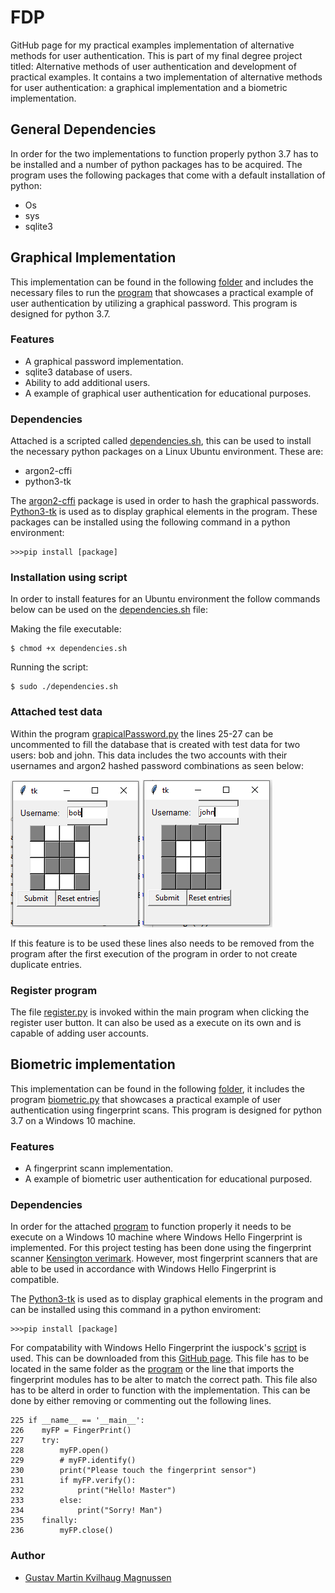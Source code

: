 # FDP
GitHub page for my practical examples implementation of alternative methods for user authentication. This is part of my final degree project titled: Alternative methods of user authentication and development of practical examples. It contains a two implementation of alternative methods for user authentication: a graphical implementation and a biometric implementation.

## General Dependencies

In order for the two implementations to function properly python 3.7 has to be installed and a number of python packages has to be acquired. The program uses the following packages that come with a default installation of python:

* Os
* sys
* sqlite3

## Graphical Implementation

This implementation can be found in the following [folder](https://github.com/Gustav-Magnussen/FDP/tree/main/graphical) and includes the necessary files to run the [program](https://github.com/Gustav-Magnussen/FDP/blob/main/graphical/graphicalPassword_3.py) that showcases a practical example of user authentication by utilizing a graphical password. This program is designed for python 3.7.

### Features

* A graphical password implementation.
* sqlite3 database of users.
* Ability to add additional users.
* A example of graphical user authentication for educational purposes.

### Dependencies

Attached is a scripted called [dependencies.sh](https://raw.githubusercontent.com/Gustav-Magnussen/FDP/main/dependencies.sh), this can be used to install the necessary python packages on a Linux Ubuntu environment. These are:

* argon2-cffi
* python3-tk

The [argon2-cffi](https://pypi.org/project/argon2-cffi/) package is used in order to hash the graphical passwords. [Python3-tk](https://docs.python.org/3/library/tkinter.html) is used as to display graphical elements in the program. These packages can be installed using the following command in a python environment:

```
>>>pip install [package]
```

### Installation using script

In order to install features for an Ubuntu environment the follow commands below can be used on the [dependencies.sh](https://raw.githubusercontent.com/Gustav-Magnussen/FDP/main/dependencies.sh) file:

Making the file executable:
```
$ chmod +x dependencies.sh
```
Running the script:
```
$ sudo ./dependencies.sh
```
### Attached test data

Within the program [grapicalPassword.py](https://raw.githubusercontent.com/Gustav-Magnussen/FDP/main/graphical/graphicalPassword_3.py) the lines 25-27 can be uncommented to fill the database that is created with test data for two users: bob and john. This data includes the two accounts with their usernames and argon2 hashed password combinations as seen below:

![User entry for account bob](https://github.com/Gustav-Magnussen/FDP/blob/main/graphical/images/bob.png)
![User entry for account john](https://github.com/Gustav-Magnussen/FDP/blob/main/graphical/images/john.png)

If this feature is to be used these lines also needs to be removed from the program after the first execution of the program in order to not create duplicate entries.

### Register program

The file [register.py](https://github.com/Gustav-Magnussen/FDP/blob/main/graphical/register_2.py) is invoked within the main program when clicking the register user button. It can also be used as a execute on its own and is capable of adding user accounts. 

## Biometric implementation

This implementation can be found in the following [folder](https://github.com/Gustav-Magnussen/FDP/tree/main/biometric), it includes the program [biometric.py](https://github.com/Gustav-Magnussen/FDP/blob/main/biometric/biometric.py) that showcases a practical example of user authentication using fingerprint scans. This program is designed for python 3.7 on a Windows 10 machine.

### Features

* A fingerprint scann implementation.
* A example of biometric user authentication for educational purposed.

### Dependencies 

In order for the attached [program](https://github.com/Gustav-Magnussen/FDP/blob/main/biometric/biometric.py) to function properly it needs to be execute on a Windows 10 machine where Windows Hello Fingerprint is implemented. For this project testing has been done using the fingerprint scanner [Kensington verimark](https://www.kensington.com/software/verimark-setup/verimark-setup-guide/). However, most fingerprint scanners that are able to be used in accordance with Windows Hello Fingerprint is compatible. 

The [Python3-tk](https://docs.python.org/3/library/tkinter.html) is used as to display graphical elements in the program and can be installed using this command in a python enviroment:

```
>>>pip install [package]
```

For compatability with Windows Hello Fingerprint the iuspock's [script](https://github.com/luspock/FingerPrint) is used. This can be downloaded from this [GitHub page](https://github.com/luspock/FingerPrint/blob/master/fingerprint.py). This file has to be located in the same folder as the [program](https://github.com/Gustav-Magnussen/FDP/blob/main/biometric/biometric.py) or the line that imports the fingerprint modules has to be alter to match the correct path. This file also has to be alterd in order to function with the implementation. This can be done by either removing or commenting out the following lines.

```
225 if __name__ == '__main__':
226    myFP = FingerPrint()
227    try:
228        myFP.open()
229        # myFP.identify()
230        print("Please touch the fingerprint sensor")
231        if myFP.verify():
232            print("Hello! Master")
233        else:
234            print("Sorry! Man")
235    finally:
236        myFP.close()
```

### Author
* [Gustav Martin Kvilhaug Magnussen](https://github.com/Gustav-Magnussen)
